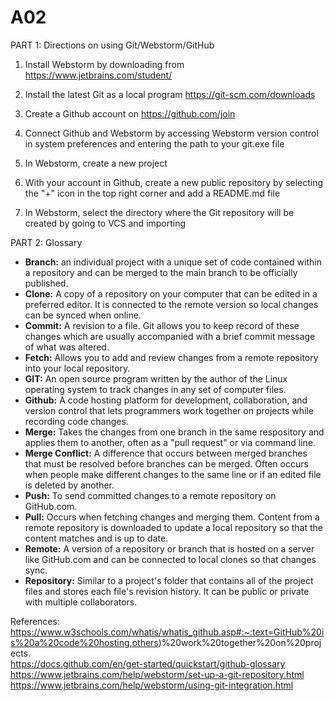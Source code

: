 # A02
PART 1: Directions on using Git/Webstorm/GitHub  
1.  Install Webstorm by downloading from https://www.jetbrains.com/student/ 
2.  Install the latest Git as a local program https://git-scm.com/downloads
3.  Create a Github account on https://github.com/join  
4.  Connect Github and Webstorm by accessing Webstorm version control in system preferences and entering the path to your git.exe file
5.  In Webstorm, create a new project


6.  With your account in Github, create a new public repository by selecting the "+" icon in the top right corner and add a README.md file 
7.  In Webstorm, select the directory where the Git repository will be created by going to VCS and importing

PART 2: Glossary  
* **Branch:**  an individual project with a unique set of code contained within a repository and can be merged to the main branch to be officially published.
* **Clone:**  A copy of a repository on your computer that can be edited in a preferred editor. It is connected to the remote version so local changes can be synced when online. 
* **Commit:**  A revision to a file. Git allows you to keep record of these changes which are usually accompanied with a brief commit message of what was altered. 
* **Fetch:**  Allows you to add and review changes from a remote repository into your local repository.
* **GIT:**  An open source program written by the author of the Linux operating system to track changes in any set of computer files. 
* **Github:**  A code hosting platform for development, collaboration, and version control that lets programmers work together on projects while recording code changes.
* **Merge:**  Takes the changes from one branch in the same respository and applies them to another, often as a "pull request" or via command line. 
* **Merge Conflict:**  A difference that occurs between merged branches that must be resolved before branches can be merged. Often occurs when people make different changes to the same line or if an edited file is deleted by another.
* **Push:**   To send committed changes to a remote repository on GitHub.com.
* **Pull:**  Occurs when fetching changes and merging them. Content from a remote repository is downloaded to update a local repository so that the content matches and is up to date.
* **Remote:**  A version of a repository or branch that is hosted on a server like GitHub.com and can be connected to local clones so that changes sync.
* **Repository:**  Similar to a project's folder that contains all of the project files and stores each file's revision history. It can be public or private with multiple collaborators.


References:  
https://www.w3schools.com/whatis/whatis_github.asp#:~:text=GitHub%20is%20a%20code%20hosting,others)%20work%20together%20on%20projects.  
https://docs.github.com/en/get-started/quickstart/github-glossary  
https://www.jetbrains.com/help/webstorm/set-up-a-git-repository.html 
https://www.jetbrains.com/help/webstorm/using-git-integration.html  

